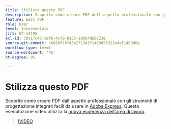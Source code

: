 ```yaml
---
title: Stilizza questo PDF
description: Scoprite come creare PDF dall'aspetto professionale con gli strumenti di progettazione integrati facili da usare in Adobi Express
feature: Edit PDF
role: User
level: Intermediate
jira: KT-14195
exl-id: 30a17c43-1efb-4c76-9133-18bb4dab2238
source-git-commit: c6058f76f43e271341f1418051921edef1403d6e
workflow-type: tm+mt
source-wordcount: '45'
ht-degree: 0%

---
```


# Stilizza questo PDF

Scoprite come creare PDF dall&#39;aspetto professionale con gli strumenti di progettazione integrati facili da usare in [Adobe Express](https://express.adobe.com). Questa esercitazione video utilizza la [nuova esperienza dell&#39;area di lavoro](new-workspace.md).

>[!VIDEO](https://video.tv.adobe.com/v/3425137?quality=12&learn=on&hidetitle=true)

